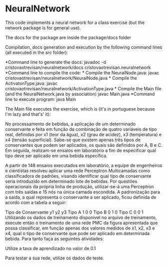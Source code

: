 # NeuralNetwork

This code implements a neural network for a class exercise (but the network package is for general use).

The docs for the package are inside the package/docs folder

Compilation, docs generation and execution by the following command lines (all executed in the src folder):

*Command line to generate the docs:
	javadoc -d cristovaotrevisan/neuralnetwork/docs cristovaotrevisan.neuralnetwork
*Command line to compile the code:
	* Compile the NeuralNode.java:
	javac cristovaotrevisan/neuralnetwork/NeuralNode.java
	* Compile the ActivatonType.java:
	javac cristovaotrevisan/neuralnetwork/ActivationType.java
	* Compile the Main file (and the NeuralNetwork.java by association)
	javac Main.java
*Command line to execute program:
	java Main


The Main file executes the exercise, which is (it's in portuguese because I'm lazy and that's' it):



No processamento de bebidas, a aplicação de um determinado conservante e feita em função da combinação de quatro variáveis de tipo real, definidas por x1 (teor da água), x2 (grau de acidez), x3 (temperatura) e x4 (tensão superficial). Sabe-se que existem apenas três tipos de conservantes que podem ser aplicados, os quais são definidos por A, B e C. Em seguida, realizam-se ensaios em laboratório a fim de especificar qual tipo deve ser aplicado em uma bebida específica.

A partir de 148 ensaios executados em laboratório, a equipe de engenheiros e cientistas resolveu aplicar uma rede Perceptron Multicamadas como classificadora de padrões, visando identificar qual tipo de conservante seria introduzido em determinado lote de bebidas. Por questões operacionais da própria linha de produção, utilizar-se-á  uma Perceptron com três saídas e 15 nós na única camada escondida.
   A padronização para a saída, a qual representa o conservante a ser aplicado, ficou definida de acordo com a tabela a seguir:

Tipo de Conservante	y1	y2	y3
Tipo A	1	0	0
Tipo B	0	1	0
Tipo C	0	0	1
    Utilizando os dados de treinamento disponível no arquivo de treinamento, execute então o treinamento de uma rede PMC da figura apresentada que possa classificar, em função apenas dos valores medidos de x1, x2, x3 e x4, qual o tipo de conservante que pode ser aplicado em determinada bebida. Para tanto faça as seguintes atividades:

   Utilize a taxa de aprendizado no valor de 0.1

   Para testar a sua rede, utilize os dados de teste. 

